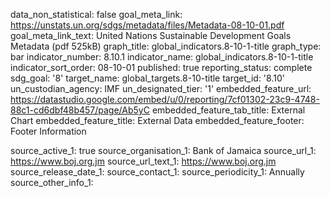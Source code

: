 data_non_statistical: false
goal_meta_link: https://unstats.un.org/sdgs/metadata/files/Metadata-08-10-01.pdf
goal_meta_link_text: United Nations Sustainable Development Goals Metadata (pdf 525kB)
graph_title: global_indicators.8-10-1-title
graph_type: bar
indicator_number: 8.10.1
indicator_name: global_indicators.8-10-1-title
indicator_sort_order: 08-10-01
published: true
reporting_status: complete
sdg_goal: '8'
target_name: global_targets.8-10-title
target_id: '8.10'
un_custodian_agency: IMF
un_designated_tier: '1'
embedded_feature_url: https://datastudio.google.com/embed/u/0/reporting/7cf01302-23c9-4748-88c1-cd6dbf48b457/page/Ab5yC
embedded_feature_tab_title: External Chart
embedded_feature_title: External Data
embedded_feature_footer: Footer Information


source_active_1: true
source_organisation_1: Bank of Jamaica
source_url_1: https://www.boj.org.jm 
source_url_text_1: https://www.boj.org.jm 
source_release_date_1: 
source_contact_1: 
source_periodicity_1: Annually
source_other_info_1: 